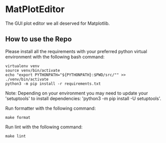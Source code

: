# MatPlotEditor

The GUI plot editor we all deserved for Matplotlib.

## How to use the Repo

Please install all the requirements with your preferred python virtual environment with the following bash command:

```console
virtualenv venv
source venv/bin/activate
echo "export PYTHONPATH="${PYTHONPATH}:$PWD/src/"" >> ./venv/bin/activate
python3 -m pip install -r requirements.txt
```

Note: Depending on your environment you may need to update your 'setuptools' to install dependencies: 'python3 -m pip install -U setuptools'.

Run formatter with the following command:

```console
make format
```

Run lint with the following command:

```console
make lint
```

